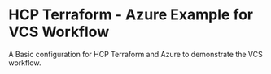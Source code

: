 # HCP Terraform - Azure Example for VCS Workflow

A Basic configuration for HCP Terraform and Azure to demonstrate the VCS workflow.
